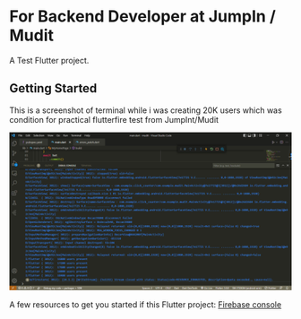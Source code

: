 # For Backend Developer at JumpIn / Mudit

A Test Flutter project.

## Getting Started

This is a screenshot of terminal while i was creating 20K users which was condition for practical flutterfire test from JumpInt/Mudit

![Proof](https://github.com/kunaljainwin/mudit/blob/c7a7291d881f9ec08440ff8231269c4e8f53906e/main.dart%20-%20mudit%20-%20Visual%20Studio%20Code%2009-06-2022%2015_19_28.png)

A few resources to get you started if this  Flutter project:
[Firebase console](https://console.firebase.google.com/project/muditkliye/)

